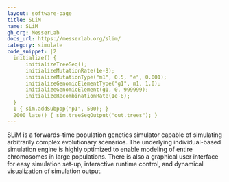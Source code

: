 ```yaml
---
layout: software-page
title: SLiM
name: SLiM
gh_org: MesserLab
docs_url: https://messerlab.org/slim/
category: simulate
code_snippet: |2
  initialize() {
      initializeTreeSeq();
      initializeMutationRate(1e-8);
      initializeMutationType("m1", 0.5, "e", 0.001);
      initializeGenomicElementType("g1", m1, 1.0);
      initializeGenomicElement(g1, 0, 999999);
      initializeRecombinationRate(1e-8);
  }
  1 { sim.addSubpop("p1", 500); }
  2000 late() { sim.treeSeqOutput("out.trees"); }
---
```

SLiM is a forwards-time population genetics simulator capable of simulating arbitrarily
complex evolutionary scenarios. The underlying individual-based simulation
engine is highly optimized to enable modeling of entire chromosomes in
large populations. There is also a graphical user interface
for easy simulation set-up, interactive runtime control, and dynamical
visualization of simulation output.
